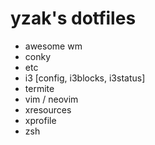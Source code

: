 # yzak's dotfiles

* awesome wm
* conky
* etc
* i3 [config, i3blocks, i3status]
* termite
* vim / neovim
* xresources
* xprofile
* zsh
